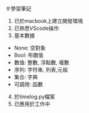 ＃學習筆記
1.  已於macbook上建立開發環境
2.  已熟悉VScode操作
3. 基本數據
 * None: 空對象
 * Bool: 布爾值
 * 數值: 整數, 浮點數, 複數
 * 序列: 字符串, 列表,元祖
 * 集合: 字典
 * 可調用: 函數
4. 於timelog.py檔案
5. 已應用於工作中
